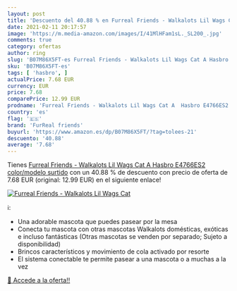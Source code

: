 ```yaml
---
layout: post
title: 'Descuento del 40.88 % en Furreal Friends - Walkalots Lil Wags Cat'
date: 2021-02-11 20:17:57
image: 'https://m.media-amazon.com/images/I/41MlHFam1sL._SL200_.jpg'
comments: true
category: ofertas
author: ring
slug: 'B07M86X5FT-es Furreal Friends - Walkalots Lil Wags Cat A Hasbro E4766ES2...'
sku: 'B07M86X5FT-es'
tags: [ 'hasbro', ]
actualPrice: 7.68 EUR
currency: EUR
price: 7.68
comparePrice: 12.99 EUR
prodname: 'Furreal Friends - Walkalots Lil Wags Cat A  Hasbro E4766ES2    color/modelo surtido'
country: 'es'
flag: '🇪🇸'
brand: 'FurReal friends'
buyurl: 'https://www.amazon.es/dp/B07M86X5FT/?tag=tolees-21'
descuento: '40.88'
average: '7.68'
---
```


Tienes [Furreal Friends - Walkalots Lil Wags Cat A  Hasbro E4766ES2    color/modelo surtido](https://www.amazon.es/dp/B07M86X5FT/?tag=tolees-21) con un 40.88 % de descuento con precio de oferta de 7.68 EUR (original: 12.99 EUR) en el siguiente enlace!

[![Furreal Friends - Walkalots Lil Wags Cat](https://m.media-amazon.com/images/I/41MlHFam1sL._SL200_.jpg)](https://www.amazon.es/dp/B07M86X5FT/?tag=tolees-21)

ℹ️:

- Una adorable mascota que puedes pasear por la mesa
- Conecta tu mascota con otras mascotas Walkalots domésticas, exóticas e incluso fantásticas (Otras mascotas se venden por separado; Sujeto a disponibilidad)
- Brincos característicos y movimiento de cola activado por resorte
- El sistema conectable te permite pasear a una mascota o a muchas a la vez

[🛒 Accede a la oferta!!](https://www.amazon.es/dp/B07M86X5FT/?tag=tolees-21)
